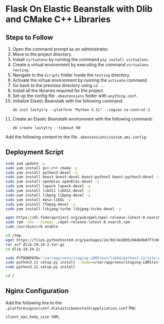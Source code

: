 # Flask On Elastic Beanstalk with Dlib and CMake C++ Libraries

## Steps to Follow

1. Open the command prompt as an administrator.
2. Move to the project directory.
3. Install `virtualenv` by running the command `pip install virtualenv`.
4. Create a virtual environment by executing the command `virtualenv testing`.
5. Navigate to the `Scripts` folder inside the `testing` directory.
6. Activate the virtual environment by running the `activate` command.
7. Go back to the previous directory using `cd ..`.
8. Install all the libraries required for the project.
9. Set up the config file `.ebextensions` folder with `anything.conf`.
10. Initialize Elastic Beanstalk with the following command:
    ```
    eb init lastytry --platform "Python 3.11" --region ca-central-1
    ```
11. Create an Elastic Beanstalk environment with the following command:
    ```
    eb create lastytry --timeout 60
    ```

Add the following content to the file `.ebextensions\custom_ami.config`:

## Deployment Script

```bash
sudo yum update -y
sudo yum install gcc-c++ cmake -y
sudo yum install python3-devel -y
sudo yum install boost boost-devel boost-python3 boost-python3-devel -y
sudo yum install openblas openblas-devel -y
sudo yum install lapack lapack-devel -y
sudo yum install libX11 libX11-devel -y
sudo yum install libpng libpng-devel -y
sudo yum install mesa-libGL -y
sudo yum install ffmpeg-devel -y
sudo yum install libjpeg-turbo libjpeg-turbo-devel -y

wget https://dl.fedoraproject.org/pub/epel/epel-release-latest-8.noarch.rpm
sudo rpm -ihv --nodeps ./epel-release-latest-8.noarch.rpm
sudo /usr/bin/crb enable

cd /tmp
wget https://files.pythonhosted.org/packages/2e/9d/4e1003c044bdb07f7c0d83ae87d694e10e5a6c296b84566aa9a6ec9eed2a/dlib-19.24.2.tar.gz
tar xvf dlib-19.24.2.tar.gz
cd dlib-19.24.2/

sudo PYTHONPATH="/var/app/venv/staging-LQM1lest/lib64/python3.11/site-packages:$PYTHONPATH" python3.11 setup.py install --prefix=/var/app/venv/staging-LQM1lest
sudo python3.11 setup.py install --home==/var/app/venv/staging-LQM1lest/lib/python3.11/site-packages/
sudo python3.11 setup.py install

cd /
```

## Nginx Configuration

Add the following line to the `.platform\nginx\conf.d\elasticbeanstalk\application.conf` file:

```
client_max_body_size 50M;
```
